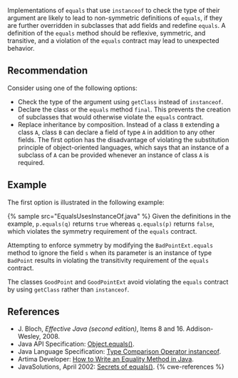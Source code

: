 Implementations of `equals` that use `instanceof` to check the type of their argument are likely to lead to non-symmetric definitions of `equals`, if they are further overridden in subclasses that add fields and redefine `equals`. A definition of the `equals` method should be reflexive, symmetric, and transitive, and a violation of the `equals` contract may lead to unexpected behavior.


## Recommendation
Consider using one of the following options:

* Check the type of the argument using `getClass` instead of `instanceof`.
* Declare the class or the `equals` method `final`. This prevents the creation of subclasses that would otherwise violate the `equals` contract.
* Replace inheritance by composition. Instead of a class `B` extending a class `A`, class `B` can declare a field of type `A` in addition to any other fields.
The first option has the disadvantage of violating the substitution principle of object-oriented languages, which says that an instance of a subclass of `A` can be provided whenever an instance of class `A` is required.


## Example
The first option is illustrated in the following example:

{% sample src="EqualsUsesInstanceOf.java" %}
Given the definitions in the example, `p.equals(q)` returns `true` whereas `q.equals(p)` returns `false`, which violates the symmetry requirement of the `equals` contract.

Attempting to enforce symmetry by modifying the `BadPointExt.equals` method to ignore the field `s` when its parameter is an instance of type `BadPoint` results in violating the transitivity requirement of the `equals` contract.

The classes `GoodPoint` and `GoodPointExt` avoid violating the `equals` contract by using `getClass` rather than `instanceof`.


## References
* J. Bloch, *Effective Java (second edition)*, Items 8 and 16. Addison-Wesley, 2008.
* Java API Specification: [Object.equals()](https://docs.oracle.com/en/java/javase/11/docs/api/java.base/java/lang/Object.html#equals(java.lang.Object)).
* Java Language Specification: [Type Comparison Operator instanceof](https://docs.oracle.com/javase/specs/jls/se11/html/jls-15.html#jls-15.20.2).
* Artima Developer: [How to Write an Equality Method in Java](https://www.artima.com/lejava/articles/equality.html).
* JavaSolutions, April 2002: [Secrets of equals()](http://www.angelikalanger.com/Articles/JavaSolutions/SecretsOfEquals/Equals.html).
{% cwe-references %}
